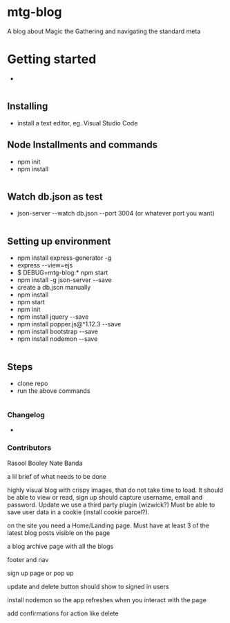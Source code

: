 # mtg-blog

A blog about Magic the Gathering and navigating the standard meta

# Getting started

- 

```
```

## Installing 

- install a text editor, eg. Visual Studio Code

## Node Installments and commands

- npm init
- npm install

```
```

## Watch db.json as test

- json-server --watch db.json --port 3004 (or whatever port you want)

```
```

## Setting up environment

- npm install express-generator -g
- express --view=ejs
- $ DEBUG=mtg-blog:* npm start
- npm install -g json-server --save
- create a db.json manually
- npm install
- npm start
- npm init
- npm install jquery --save
- npm install popper.js@^1.12.3 --save
- npm install bootstrap --save
- npm install nodemon --save

```
```

## Steps

- clone repo
- run the above commands

```
```

### Changelog

- 

### Contributors

Rasool Booley 
Nate Banda 


a lil brief of what needs to be done

highly visual blog with crispy images, that do not take time to load. It should be able to view or read, sign up should capture username, email and password. Update we use a third party plugin (wizwick?) Must be able to save user data in a cookie (install cookie parcel?).
 
on the site you need a Home/Landing page. Must have at least 3 of the latest blog posts visible on the page

a blog archive page with all the blogs

footer and nav

sign up page or pop up

update and delete button should show to signed in users

install nodemon so the app refreshes when you interact with the page

add confirmations for action like delete



<!-- project setup 

create repo enter starred commands/follow instructions in slack


 -->
